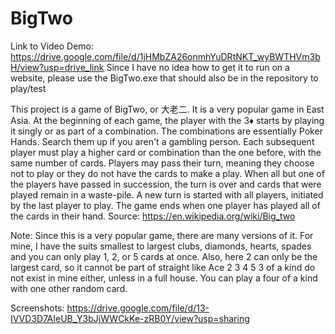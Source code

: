 # BigTwo
 Link to Video Demo: https://drive.google.com/file/d/1jHMbZA26onmhYuDRtNKT_wyBWTHVm3bH/view?usp=drive_link
 Since I have no idea how to get it to run on a website, please use the BigTwo.exe that should also be in the repository to play/test

 This project is a game of BigTwo, or 大老二. It is a very popular game in East Asia. 
 At the beginning of each game, the player with the 3♦ starts by playing it singly or as part of a combination.
 The combinations are essentially Poker Hands. Search them up if you aren't a gambling person. 
 Each subsequent player must play a higher card or combination than the one before, with the same number of cards. 
 Players may pass their turn, meaning they choose not to play or they do not have the cards to make a play.
 When all but one of the players have passed in succession, the turn is over and cards that were played remain in a waste-pile. 
 A new turn is started with all players, initiated by the last player to play.
 The game ends when one player has played all of the cards in their hand.
 Source: https://en.wikipedia.org/wiki/Big_two

 Note: Since this is a very popular game, there are many versions of it. 
 For mine, I have the suits smallest to largest clubs, diamonds, hearts, spades and you can only play 1, 2, or 5 cards at once.
 Also, here 2 can only be the largest card, so it cannot be part of straight like Ace 2 3 4 5
 3 of a kind do not exist in mine either, unless in a full house. You can play a four of a kind with one other random card.



 Screenshots: https://drive.google.com/file/d/13-IVVD3D7AIeUB_Y3bJjWWCkKe-zRB0Y/view?usp=sharing


